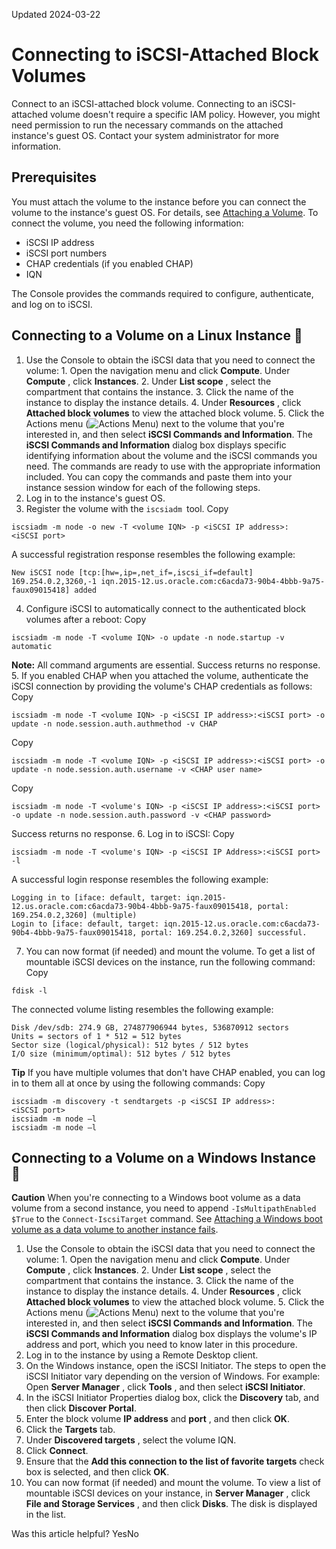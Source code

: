 Updated 2024-03-22
# Connecting to iSCSI-Attached Block Volumes
Connect to an iSCSI-attached block volume. 
Connecting to an iSCSI-attached volume doesn't require a specific IAM policy. However, you might need permission to run the necessary commands on the attached instance's guest OS. Contact your system administrator for more information.
## Prerequisites
You must attach the volume to the instance before you can connect the volume to the instance's guest OS. For details, see [Attaching a Volume](https://docs.oracle.com/en-us/iaas/Content/Block/Tasks/attachingavolume.htm#top "Attach a block volume to a compute instance to expand the available storage on the instance.").
To connect the volume, you need the following information:
  * iSCSI IP address
  * iSCSI port numbers 
  * CHAP credentials (if you enabled CHAP)
  * IQN 


The Console provides the commands required to configure, authenticate, and log on to iSCSI.
## Connecting to a Volume on a Linux Instance 🔗 
  1. Use the Console to obtain the iSCSI data that you need to connect the volume:
    1. Open the navigation menu and click **Compute**. Under **Compute** , click **Instances**.
    2. Under **List scope** , select the compartment that contains the instance. 
    3. Click the name of the instance to display the instance details.
    4. Under **Resources** , click **Attached block volumes** to view the attached block volume. 
    5. Click the Actions menu (![Actions Menu](https://docs.oracle.com/en-us/iaas/Content/libraries/global-images/actions-menu.png)) next to the volume that you're interested in, and then select **iSCSI Commands and Information**. 
The **iSCSI Commands and Information** dialog box displays specific identifying information about the volume and the iSCSI commands you need. The commands are ready to use with the appropriate information included. You can copy the commands and paste them into your instance session window for each of the following steps.
  2. Log in to the instance's guest OS.
  3. Register the volume with the `iscsiadm `tool.
Copy
```
iscsiadm -m node -o new -T <volume IQN> -p <iSCSI IP address>:<iSCSI port>
```

A successful registration response resembles the following example:
```
New iSCSI node [tcp:[hw=,ip=,net_if=,iscsi_if=default] 169.254.0.2,3260,-1 iqn.2015-12.us.oracle.com:c6acda73-90b4-4bbb-9a75-faux09015418] added
```

  4. Configure iSCSI to automatically connect to the authenticated block volumes after a reboot:
Copy
```
iscsiadm -m node -T <volume IQN> -o update -n node.startup -v automatic
```

**Note:** All command arguments are essential. Success returns no response.
  5. If you enabled CHAP when you attached the volume, authenticate the iSCSI connection by providing the volume's CHAP credentials as follows:
Copy
```
iscsiadm -m node -T <volume IQN> -p <iSCSI IP address>:<iSCSI port> -o update -n node.session.auth.authmethod -v CHAP
```

Copy
```
iscsiadm -m node -T <volume IQN> -p <iSCSI IP address>:<iSCSI port> -o update -n node.session.auth.username -v <CHAP user name>
```

Copy
```
iscsiadm -m node -T <volume's IQN> -p <iSCSI IP address>:<iSCSI port> -o update -n node.session.auth.password -v <CHAP password>
```

Success returns no response.
  6. Log in to iSCSI:
Copy
```
iscsiadm -m node -T <volume's IQN> -p <iSCSI IP Address>:<iSCSI port> -l
```

A successful login response resembles the following example:
```
Logging in to [iface: default, target: iqn.2015-12.us.oracle.com:c6acda73-90b4-4bbb-9a75-faux09015418, portal: 169.254.0.2,3260] (multiple)
Login to [iface: default, target: iqn.2015-12.us.oracle.com:c6acda73-90b4-4bbb-9a75-faux09015418, portal: 169.254.0.2,3260] successful.
```

  7. You can now format (if needed) and mount the volume. To get a list of mountable iSCSI devices on the instance, run the following command:
Copy
```
fdisk -l
```

The connected volume listing resembles the following example:
```
Disk /dev/sdb: 274.9 GB, 274877906944 bytes, 536870912 sectors
Units = sectors of 1 * 512 = 512 bytes
Sector size (logical/physical): 512 bytes / 512 bytes
I/O size (minimum/optimal): 512 bytes / 512 bytes
```



**Tip**
If you have multiple volumes that don't have CHAP enabled, you can log in to them all at once by using the following commands:
Copy
```
iscsiadm -m discovery -t sendtargets -p <iSCSI IP address>:<iSCSI port>
iscsiadm -m node –l
iscsiadm -m node –l
```

## Connecting to a Volume on a Windows Instance 🔗 
**Caution** When you're connecting to a Windows boot volume as a data volume from a second instance, you need to append `-IsMultipathEnabled $True` to the `Connect-IscsiTarget` command. See [Attaching a Windows boot volume as a data volume to another instance fails](https://docs.oracle.com/iaas/Content/knownissues.htm#attachWin).
  1. Use the Console to obtain the iSCSI data that you need to connect the volume:
    1. Open the navigation menu and click **Compute**. Under **Compute** , click **Instances**.
    2. Under **List scope** , select the compartment that contains the instance.
    3. Click the name of the instance to display the instance details.
    4. Under **Resources** , click **Attached block volumes** to view the attached block volume.
    5. Click the Actions menu (![Actions Menu](https://docs.oracle.com/en-us/iaas/Content/libraries/global-images/actions-menu.png)) next to the volume that you're interested in, and then select **iSCSI Commands and Information**. 
The **iSCSI Commands and Information** dialog box displays the volume's IP address and port, which you need to know later in this procedure.
  2. Log in to the instance by using a Remote Desktop client.
  3. On the Windows instance, open the iSCSI Initiator. The steps to open the iSCSI Initiator vary depending on the version of Windows.
For example: Open **Server Manager** , click **Tools** , and then select **iSCSI Initiator**.
  4. In the iSCSI Initiator Properties dialog box, click the **Discovery** tab, and then click **Discover Portal**.
  5. Enter the block volume **IP address** and **port** , and then click **OK**.
  6. Click the **Targets** tab.
  7. Under **Discovered targets** , select the volume IQN.
  8. Click **Connect**.
  9. Ensure that the **Add this connection to the list of favorite targets** check box is selected, and then click **OK**.
  10. You can now format (if needed) and mount the volume. To view a list of mountable iSCSI devices on your instance, in **Server Manager** , click **File and Storage Services** , and then click **Disks**.
The disk is displayed in the list.


Was this article helpful?
YesNo

